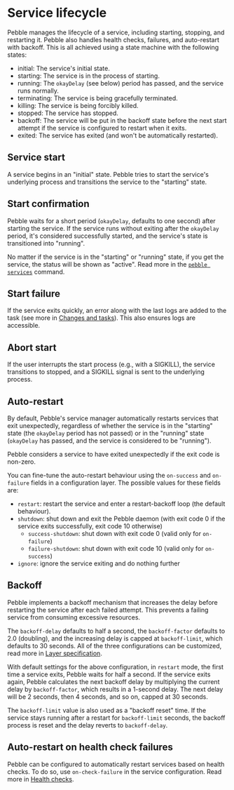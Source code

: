 # Service lifecycle

Pebble manages the lifecycle of a service, including starting, stopping, and restarting it. Pebble also handles health checks, failures, and auto-restart with backoff. This is all achieved using a state machine with the following states:

- initial: The service's initial state.
- starting: The service is in the process of starting.
- running: The `okayDelay` (see below) period has passed, and the service runs normally.
- terminating: The service is being gracefully terminated.
- killing: The service is being forcibly killed.
- stopped: The service has stopped.
- backoff: The service will be put in the backoff state before the next start attempt if the service is configured to restart when it exits.
- exited: The service has exited (and won't be automatically restarted).

## Service start

A service begins in an "initial" state. Pebble tries to start the service's underlying process and transitions the service to the "starting" state.

## Start confirmation

Pebble waits for a short period (`okayDelay`, defaults to one second) after starting the service. If the service runs without exiting after the `okayDelay` period, it's considered successfully started, and the service's state is transitioned into "running".

No matter if the service is in the "starting" or "running" state, if you get the service, the status will be shown as "active". Read more in the [`pebble services`](#reference_pebble_services_command) command.

## Start failure

If the service exits quickly, an error along with the last logs are added to the task (see more in [Changes and tasks](/reference/changes-and-tasks.md)). This also ensures logs are accessible.

## Abort start

If the user interrupts the start process (e.g., with a SIGKILL), the service transitions to stopped, and a SIGKILL signal is sent to the underlying process.

## Auto-restart

By default, Pebble's service manager automatically restarts services that exit unexpectedly, regardless of whether the service is in the "starting" state (the `okayDelay` period has not passed) or in the "running" state (`okayDelay` has passed, and the service is considered to be "running").

Pebble considers a service to have exited unexpectedly if the exit code is non-zero.

You can fine-tune the auto-restart behaviour using the `on-success` and `on-failure` fields in a configuration layer. The possible values for these fields are:

* `restart`: restart the service and enter a restart-backoff loop (the default behaviour).
* `shutdown`: shut down and exit the Pebble daemon (with exit code 0 if the service exits successfully, exit code 10 otherwise)
  - `success-shutdown`: shut down with exit code 0 (valid only for `on-failure`)
  - `failure-shutdown`: shut down with exit code 10 (valid only for `on-success`)
* `ignore`: ignore the service exiting and do nothing further

## Backoff

Pebble implements a backoff mechanism that increases the delay before restarting the service after each failed attempt. This prevents a failing service from consuming excessive resources.

The `backoff-delay` defaults to half a second, the `backoff-factor` defaults to 2.0 (doubling), and the increasing delay is capped at `backoff-limit`, which defaults to 30 seconds. All of the three configurations can be customized, read more in [Layer specification](../reference/layer-specification).

With default settings for the above configuration, in `restart` mode, the first time a service exits, Pebble waits for half a second. If the service exits again, Pebble calculates the next backoff delay by multiplying the current delay by `backoff-factor`, which results in a 1-second delay. The next delay will be 2 seconds, then 4 seconds, and so on, capped at 30 seconds.

The `backoff-limit` value is also used as a "backoff reset" time. If the service stays running after a restart for `backoff-limit` seconds, the backoff process is reset and the delay reverts to `backoff-delay`.

## Auto-restart on health check failures

Pebble can be configured to automatically restart services based on health checks. To do so, use `on-check-failure` in the service configuration. Read more in [Health checks](health-checks).
